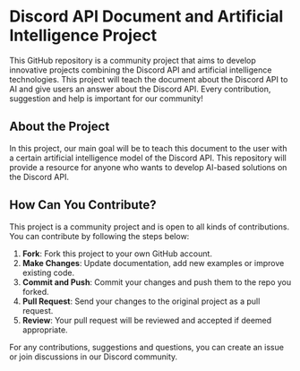 # Discord API Document and Artificial Intelligence Project

This GitHub repository is a community project that aims to develop innovative projects combining the Discord API and artificial intelligence technologies. This project will teach the document about the Discord API to AI and give users an answer about the Discord API. Every contribution, suggestion and help is important for our community!

## About the Project

In this project, our main goal will be to teach this document to the user with a certain artificial intelligence model of the Discord API. This repository will provide a resource for anyone who wants to develop AI-based solutions on the Discord API.

## How Can You Contribute?

This project is a community project and is open to all kinds of contributions. You can contribute by following the steps below:

1. **Fork**: Fork this project to your own GitHub account.
2. **Make Changes**: Update documentation, add new examples or improve existing code.
3. **Commit and Push**: Commit your changes and push them to the repo you forked.
4. **Pull Request**: Send your changes to the original project as a pull request.
5. **Review**: Your pull request will be reviewed and accepted if deemed appropriate.

For any contributions, suggestions and questions, you can create an issue or join discussions in our Discord community.

